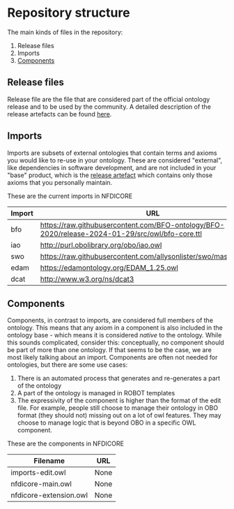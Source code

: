 # Repository structure

The main kinds of files in the repository:

1. Release files
2. Imports
3. [Components](#components)

## Release files
Release file are the file that are considered part of the official ontology release and to be used by the community. A detailed description of the release artefacts can be found [here](https://github.com/INCATools/ontology-development-kit/blob/master/docs/ReleaseArtefacts.md).

## Imports
Imports are subsets of external ontologies that contain terms and axioms you would like to re-use in your ontology. These are considered "external", like dependencies in software development, and are not included in your "base" product, which is the [release artefact](https://github.com/INCATools/ontology-development-kit/blob/master/docs/ReleaseArtefacts.md) which contains only those axioms that you personally maintain.

These are the current imports in NFDICORE

| Import | URL | Type |
| ------ | --- | ---- |
| bfo | https://raw.githubusercontent.com/BFO-ontology/BFO-2020/release-2024-01-29/src/owl/bfo-core.ttl | mirror |
| iao | http://purl.obolibrary.org/obo/iao.owl | custom |
| swo | https://raw.githubusercontent.com/allysonlister/swo/master/swo.owl | custom |
| edam | https://edamontology.org/EDAM_1.25.owl | custom |
| dcat | http://www.w3.org/ns/dcat3 | custom |

## Components
Components, in contrast to imports, are considered full members of the ontology. This means that any axiom in a component is also included in the ontology base - which means it is considered _native_ to the ontology. While this sounds complicated, consider this: conceptually, no component should be part of more than one ontology. If that seems to be the case, we are most likely talking about an import. Components are often not needed for ontologies, but there are some use cases:

1. There is an automated process that generates and re-generates a part of the ontology
2. A part of the ontology is managed in ROBOT templates
3. The expressivity of the component is higher than the format of the edit file. For example, people still choose to manage their ontology in OBO format (they should not) missing out on a lot of owl features. They may choose to manage logic that is beyond OBO in a specific OWL component.

These are the components in NFDICORE

| Filename | URL |
| -------- | --- |
| imports-edit.owl | None |
| nfdicore-main.owl | None |
| nfdicore-extension.owl | None |
